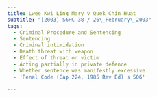 ```yaml
---
title: Lwee Kwi Ling Mary v Quek Chin Huat
subtitle: "[2003] SGHC 38 / 26\_February\_2003"
tags:
  - Criminal Procedure and Sentencing
  - Sentencing
  - Criminal intimidation
  - Death threat with weapon
  - Effect of threat on victim
  - Acting partially in private defence
  - Whether sentence was manifestly excessive
  - 'Penal Code (Cap 224, 1985 Rev Ed) s 506'

---
```


